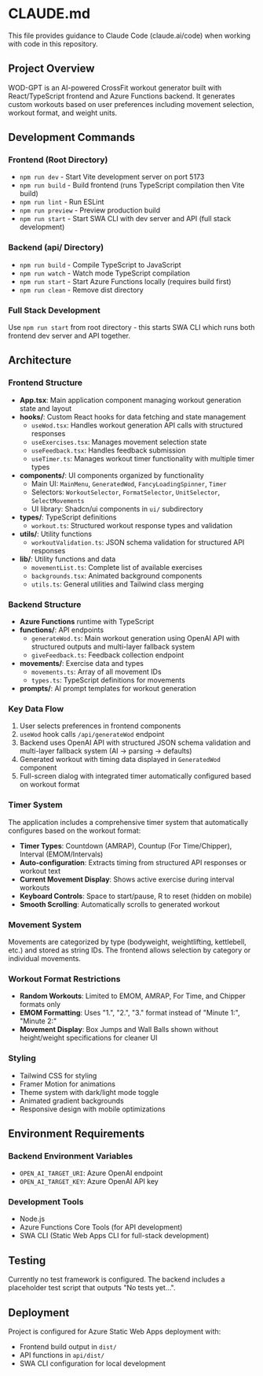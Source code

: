 # CLAUDE.md

This file provides guidance to Claude Code (claude.ai/code) when working with code in this repository.

## Project Overview

WOD-GPT is an AI-powered CrossFit workout generator built with React/TypeScript frontend and Azure Functions backend. It generates custom workouts based on user preferences including movement selection, workout format, and weight units.

## Development Commands

### Frontend (Root Directory)
- `npm run dev` - Start Vite development server on port 5173
- `npm run build` - Build frontend (runs TypeScript compilation then Vite build)
- `npm run lint` - Run ESLint
- `npm run preview` - Preview production build
- `npm run start` - Start SWA CLI with dev server and API (full stack development)

### Backend (api/ Directory)
- `npm run build` - Compile TypeScript to JavaScript
- `npm run watch` - Watch mode TypeScript compilation
- `npm run start` - Start Azure Functions locally (requires build first)
- `npm run clean` - Remove dist directory

### Full Stack Development
Use `npm run start` from root directory - this starts SWA CLI which runs both frontend dev server and API together.

## Architecture

### Frontend Structure
- **App.tsx**: Main application component managing workout generation state and layout
- **hooks/**: Custom React hooks for data fetching and state management
  - `useWod.tsx`: Handles workout generation API calls with structured responses
  - `useExercises.tsx`: Manages movement selection state
  - `useFeedback.tsx`: Handles feedback submission
  - `useTimer.ts`: Manages workout timer functionality with multiple timer types
- **components/**: UI components organized by functionality
  - Main UI: `MainMenu`, `GeneratedWod`, `FancyLoadingSpinner`, `Timer`
  - Selectors: `WorkoutSelector`, `FormatSelector`, `UnitSelector`, `SelectMovements`
  - UI library: Shadcn/ui components in `ui/` subdirectory
- **types/**: TypeScript definitions
  - `workout.ts`: Structured workout response types and validation
- **utils/**: Utility functions
  - `workoutValidation.ts`: JSON schema validation for structured API responses
- **lib/**: Utility functions and data
  - `movementList.ts`: Complete list of available exercises
  - `backgrounds.tsx`: Animated background components
  - `utils.ts`: General utilities and Tailwind class merging

### Backend Structure
- **Azure Functions** runtime with TypeScript
- **functions/**: API endpoints
  - `generateWod.ts`: Main workout generation using OpenAI API with structured outputs and multi-layer fallback system
  - `giveFeedback.ts`: Feedback collection endpoint
- **movements/**: Exercise data and types
  - `movements.ts`: Array of all movement IDs
  - `types.ts`: TypeScript definitions for movements
- **prompts/**: AI prompt templates for workout generation

### Key Data Flow
1. User selects preferences in frontend components
2. `useWod` hook calls `/api/generateWod` endpoint
3. Backend uses OpenAI API with structured JSON schema validation and multi-layer fallback system (AI → parsing → defaults)
4. Generated workout with timing data displayed in `GeneratedWod` component
5. Full-screen dialog with integrated timer automatically configured based on workout format

### Timer System
The application includes a comprehensive timer system that automatically configures based on the workout format:
- **Timer Types**: Countdown (AMRAP), Countup (For Time/Chipper), Interval (EMOM/Intervals)
- **Auto-configuration**: Extracts timing from structured API responses or workout text
- **Current Movement Display**: Shows active exercise during interval workouts
- **Keyboard Controls**: Space to start/pause, R to reset (hidden on mobile)
- **Smooth Scrolling**: Automatically scrolls to generated workout

### Movement System
Movements are categorized by type (bodyweight, weightlifting, kettlebell, etc.) and stored as string IDs. The frontend allows selection by category or individual movements.

### Workout Format Restrictions
- **Random Workouts**: Limited to EMOM, AMRAP, For Time, and Chipper formats only
- **EMOM Formatting**: Uses "1.", "2.", "3." format instead of "Minute 1:", "Minute 2:"
- **Movement Display**: Box Jumps and Wall Balls shown without height/weight specifications for cleaner UI

### Styling
- Tailwind CSS for styling
- Framer Motion for animations
- Theme system with dark/light mode toggle
- Animated gradient backgrounds
- Responsive design with mobile optimizations

## Environment Requirements

### Backend Environment Variables
- `OPEN_AI_TARGET_URI`: Azure OpenAI endpoint
- `OPEN_AI_TARGET_KEY`: Azure OpenAI API key

### Development Tools
- Node.js
- Azure Functions Core Tools (for API development)
- SWA CLI (Static Web Apps CLI for full-stack development)

## Testing

Currently no test framework is configured. The backend includes a placeholder test script that outputs "No tests yet...".

## Deployment

Project is configured for Azure Static Web Apps deployment with:
- Frontend build output in `dist/`
- API functions in `api/dist/`
- SWA CLI configuration for local development